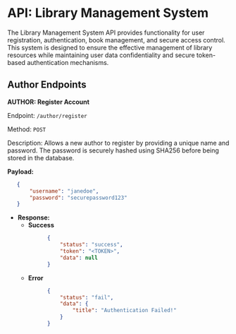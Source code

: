 
# API: Library Management System

The Library Management System API provides functionality for user registration, authentication, book management, and secure access control. This system is designed to ensure the effective management of library resources while maintaining user data confidentiality and secure token-based authentication mechanisms.


## Author Endpoints

**AUTHOR: Register Account**

Endpoint: `/author/register`

Method: `POST`

Description:
Allows a new author to register by providing a unique name and password. The password is securely hashed using SHA256 before being stored in the database.

**Payload:**
 ```json
    {
        "username": "janedoe",
        "password": "securepassword123"
    }
```

- **Response:**
     - **Success**
        ```json
              {
                  "status": "success",
                  "token": "<TOKEN>",
                  "data": null
              }
          ```    
    -  **Error**
        ```json  
              {
                  "status": "fail",
                  "data": {
                      "title": "Authentication Failed!"
                  }
              }
          ```

